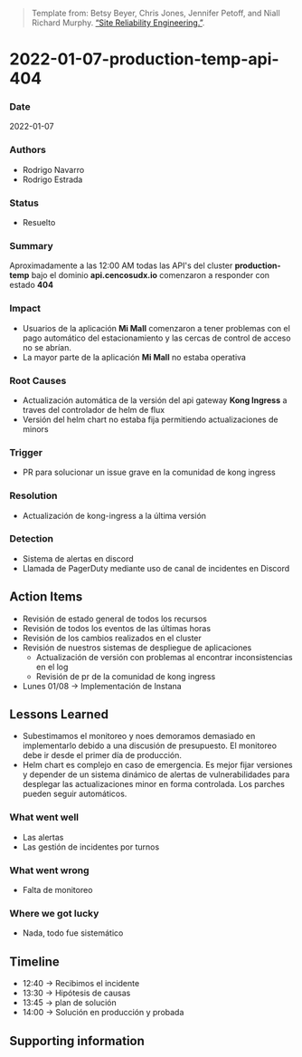 > Template from: Betsy Beyer, Chris Jones, Jennifer Petoff, and Niall Richard Murphy. [“Site Reliability Engineering.”](https://landing.google.com/sre/book/chapters/postmortem.html).

# 2022-01-07-production-temp-api-404

### Date

2022-01-07

### Authors

- Rodrigo Navarro
- Rodrigo Estrada

### Status

- Resuelto

### Summary

Aproximadamente a las 12:00 AM todas las API's del cluster **production-temp** bajo el dominio **api.cencosudx.io** comenzaron a responder con estado **404**

### Impact

- Usuarios de la aplicación **Mi Mall** comenzaron a tener problemas con el pago automático del estacionamiento y las cercas de control de acceso no se abrían.
- La mayor parte de la aplicación **Mi Mall** no estaba operativa

### Root Causes

- Actualización automática de la versión del api gateway **Kong Ingress** a traves del controlador de helm de flux
- Versión del helm chart no estaba fija permitiendo actualizaciones de minors

### Trigger

- PR para solucionar un issue grave en la comunidad de kong ingress

### Resolution

- Actualización de kong-ingress a la última versión

### Detection

- Sistema de alertas en discord
- Llamada de PagerDuty mediante uso de canal de incidentes en Discord

## Action Items

- Revisión de estado general de todos los recursos
- Revisión de todos los eventos de las últimas horas
- Revisión de los cambios realizados en el cluster
- Revisión de nuestros sistemas de despliegue de aplicaciones
  - Actualización de versión con problemas al encontrar inconsistencias en el log
  - Revisión de pr de la comunidad de kong ingress
- Lunes 01/08 -> Implementación de Instana

## Lessons Learned

- Subestimamos el monitoreo y noes demoramos demasiado en implementarlo debido a una discusión de presupuesto. El monitoreo debe ir desde el primer día de producción.
- Helm chart es complejo en caso de emergencia. Es mejor fijar versiones y depender de un sistema dinámico de alertas de vulnerabilidades para desplegar las actualizaciones minor en forma controlada. Los parches pueden seguir automáticos.

### What went well

- Las alertas
- Las gestión de incidentes por turnos

### What went wrong

- Falta de monitoreo

### Where we got lucky

- Nada, todo fue sistemático

## Timeline

- 12:40 -> Recibimos el incidente
- 13:30 -> Hipótesis de causas
- 13:45 -> plan de solución
- 14:00 -> Solución en producción y probada
## Supporting information
